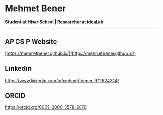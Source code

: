 # Mehmet Bener

**Student at Hisar School | Researcher at ideaLab**  

---

## AP CS P Website
[https://mehmetbener.github.io/](https://mehmetbener.github.io/)

## Linkedin
https://www.linkedin.com/in/mehmet-bener-972624324/

## ORCID
https://orcid.org/0009-0000-8578-6070
